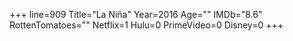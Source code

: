 +++
line=909
Title="La Niña"
Year=2016
Age=""
IMDb="8.6"
RottenTomatoes=""
Netflix=1
Hulu=0
PrimeVideo=0
Disney=0
+++

